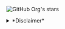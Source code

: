 ![GitHub Org's stars](https://img.shields.io/github/stars/JoestarLabs)

<details>
<summary>*Disclaimer*</summary>
<sub>$ *This is an unaffiliated fan project; no official connection to Shueisha or JoJo's Bizarre Adventure.* </sub>
</details>

